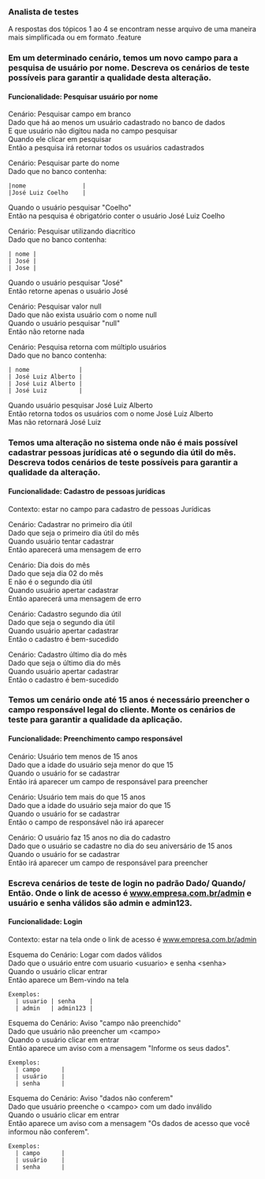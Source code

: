 ### Analista de testes

 
A respostas dos tópicos 1 ao 4 se encontram nesse arquivo de uma maneira mais simplificada ou em formato .feature


### Em um determinado cenário, temos um novo campo para a pesquisa de usuário por nome. Descreva os cenários de teste possíveis para garantir a qualidade desta alteração.

#### Funcionalidade: Pesquisar usuário por nome
Cenário: Pesquisar campo em branco          
Dado que há ao menos um usuário cadastrado no banco de dados    
E que usuário não digitou nada no campo pesquisar   
Quando ele clicar em pesquisar  
Então a pesquisa irá retornar todos os usuários cadastrados


Cenário: Pesquisar parte do nome    
Dado que no banco contenha:  
``` 
|nome                |    
|José Luiz Coelho    | 
```   
Quando o usuário pesquisar "Coelho"   
Então na pesquisa é obrigatório conter o usuário José Luiz Coelho


Cenário: Pesquisar utilizando diacrítico   
Dado que no banco contenha:
```   
| nome |    
| José |    
| Jose |
```   
Quando o usuário pesquisar "José"   
Então retorne apenas o usuário José   

Cenário: Pesquisar valor null   
Dado que não exista usuário com o nome null   
Quando o usuário pesquisar "null"   
Então não retorne nada    

Cenário: Pesquisa retorna com múltiplo usuários   
Dado que no banco contenha:  
``` 
| nome              |    
| José Luiz Alberto |     
| José Luiz Alberto |    
| José Luiz         |   
```
Quando usuário pesquisar José Luiz Alberto    
Então retorna todos os usuários com o nome José Luiz Alberto    
Mas não retornará José Luiz


### Temos uma alteração no sistema onde não é mais possível cadastrar pessoas jurídicas até o segundo dia útil do mês. Descreva todos cenários de teste possíveis para garantir a qualidade da alteração.

#### Funcionalidade: Cadastro de pessoas jurídicas
Contexto: estar no campo para cadastro de pessoas Jurídicas

Cenário: Cadastrar no primeiro dia útil   
Dado que seja o primeiro dia útil do mês    
Quando usuário tentar cadastrar   
Então aparecerá uma mensagem de erro

Cenário: Dia dois do mês    
Dado que seja dia 02 do mês   
E não é o segundo dia útil    
Quando usuário apertar cadastrar    
Então aparecerá uma mensagem de erro    

Cenário: Cadastro segundo dia útil    
Dado que seja o segundo dia útil    
Quando usuário apertar cadastrar    
Então o cadastro é bem-sucedido   

Cenário: Cadastro último dia do mês   
Dado que seja o último dia do mês   
Quando usuário apertar cadastrar    
Então o cadastro é bem-sucedido 


### Temos um cenário onde até 15 anos é necessário preencher o campo responsável legal do cliente. Monte os cenários de teste para garantir a qualidade da aplicação.

#### Funcionalidade: Preenchimento campo responsável

Cenário: Usuário tem menos de 15 anos  
Dado que a idade do usuário seja menor do que 15    
Quando o usuário for se cadastrar   
Então irá aparecer um campo de responsável para preencher   

Cenário: Usuário tem mais do que 15 anos    
Dado que a idade do usuário seja maior do que 15    
Quando o usuário for se cadastrar   
Então o campo de responsável não irá aparecer
 
Cenário: O usuário faz 15 anos no dia do cadastro   
Dado que o usuário se cadastre no dia do seu aniversário de 15 anos   
Quando o usuário for se cadastrar   
Então irá aparecer um campo de responsável para preencher   

### Escreva cenários de teste de login no padrão Dado/ Quando/ Então. Onde o link de acesso é www.empresa.com.br/admin e usuário e senha válidos são admin e admin123.
 
#### Funcionalidade: Login
Contexto: estar na tela onde o link de acesso é www.empresa.com.br/admin

Esquema do Cenário: Logar com dados válidos    
Dado que o usuário entre com usuario \<usuario> e senha \<senha>  
Quando o usuário clicar entrar    
Então aparece um Bem-vindo na tela   

    Exemplos: 
      | usuario | senha    |
      | admin   | admin123 |



Esquema do Cenário: Aviso "campo não preenchido"  
Dado que usuário não preencher um \<campo>    
Quando o usuário clicar em entrar   
Então aparece um aviso com a mensagem "Informe os seus dados". 

    Exemplos: 
      | campo      |
      | usuário    |
      | senha      |



  Esquema do Cenário: Aviso "dados não conferem"    
    Dado que usuário preenche o \<campo> com um dado inválido    
    Quando o usuário clicar em entrar   
    Então aparece um aviso com a mensagem "Os dados de acesso que você informou não conferem".  

    Exemplos: 
      | campo      |
      | usuário    |
      | senha      |

